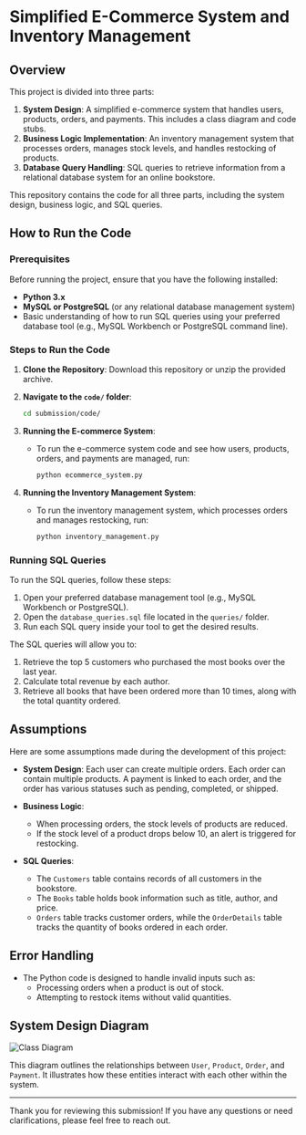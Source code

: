 # Simplified E-Commerce System and Inventory Management

## Overview

This project is divided into three parts:

1. **System Design**: A simplified e-commerce system that handles users, products, orders, and payments. This includes a class diagram and code stubs.
2. **Business Logic Implementation**: An inventory management system that processes orders, manages stock levels, and handles restocking of products.
3. **Database Query Handling**: SQL queries to retrieve information from a relational database system for an online bookstore.

This repository contains the code for all three parts, including the system design, business logic, and SQL queries.


## How to Run the Code

### Prerequisites

Before running the project, ensure that you have the following installed:

- **Python 3.x**
- **MySQL or PostgreSQL** (or any relational database management system)
- Basic understanding of how to run SQL queries using your preferred database tool (e.g., MySQL Workbench or PostgreSQL command line).

### Steps to Run the Code

1. **Clone the Repository**: Download this repository or unzip the provided archive.

2. **Navigate to the `code/` folder**:
    ```bash
    cd submission/code/
    ```

3. **Running the E-commerce System**:
    - To run the e-commerce system code and see how users, products, orders, and payments are managed, run:
      ```bash
      python ecommerce_system.py
      ```

4. **Running the Inventory Management System**:
    - To run the inventory management system, which processes orders and manages restocking, run:
      ```bash
      python inventory_management.py
      ```

### Running SQL Queries

To run the SQL queries, follow these steps:

1. Open your preferred database management tool (e.g., MySQL Workbench or PostgreSQL).
2. Open the `database_queries.sql` file located in the `queries/` folder.
3. Run each SQL query inside your tool to get the desired results.

The SQL queries will allow you to:
1. Retrieve the top 5 customers who purchased the most books over the last year.
2. Calculate total revenue by each author.
3. Retrieve all books that have been ordered more than 10 times, along with the total quantity ordered.

## Assumptions

Here are some assumptions made during the development of this project:

- **System Design**: Each user can create multiple orders. Each order can contain multiple products. A payment is linked to each order, and the order has various statuses such as pending, completed, or shipped.
  
- **Business Logic**: 
  - When processing orders, the stock levels of products are reduced.
  - If the stock level of a product drops below 10, an alert is triggered for restocking.
  
- **SQL Queries**: 
  - The `Customers` table contains records of all customers in the bookstore.
  - The `Books` table holds book information such as title, author, and price.
  - `Orders` table tracks customer orders, while the `OrderDetails` table tracks the quantity of books ordered in each order.

## Error Handling

- The Python code is designed to handle invalid inputs such as:
  - Processing orders when a product is out of stock.
  - Attempting to restock items without valid quantities.

## System Design Diagram

![Class Diagram](./code/diagrams/class_diagram.png)

This diagram outlines the relationships between `User`, `Product`, `Order`, and `Payment`. It illustrates how these entities interact with each other within the system.

---

Thank you for reviewing this submission! If you have any questions or need clarifications, please feel free to reach out.


